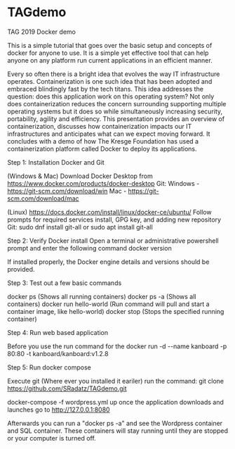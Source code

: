 # TAGdemo

TAG 2019 Docker demo

This is a simple tutorial that goes over the basic setup and concepts of docker for anyone to use. It is a simple yet effective tool that can help anyone on any platform run current applications in an efficient manner.

Every so often there is a bright idea that evolves the way IT infrastructure operates. Containerization is one such idea that has been adopted and embraced blindingly fast by the tech titans. This idea addresses the question: does this application work on this operating system? Not only does containerization reduces the concern surrounding supporting multiple operating systems but it does so while simultaneously increasing security, portability, agility and efficiency. This presentation provides an overview of containerization, discusses how containerization impacts our IT infrastructures and anticipates what can we expect moving forward. It concludes with a demo of how The Kresge Foundation has used a containerization platform called Docker to deploy its applications.

Step 1: Installation Docker and Git

(Windows & Mac)
Download Docker Desktop from https://www.docker.com/products/docker-desktop
Git:
Windows - https://git-scm.com/download/win
Mac - https://git-scm.com/download/mac

(Linux)
https://docs.docker.com/install/linux/docker-ce/ubuntu/
Follow prompts for required services install, GPG key, and adding new repository
Git:
sudo dnf install git-all
or
sudo apt install git-all


Step 2: Verify Docker install
Open a terminal or administrative powershell prompt and enter the following command
docker version

If installed properly, the Docker engine details and versions should be provided.

Step 3: Test out a few basic commands

docker ps                   (Shows all running containers)
docker ps -a                (Shows all containers)
docker run hello-world      (Run command will pull and start a container image, like hello-world)
docker stop <container id>  (Stops the specified running container)

Step 4: Run web based application

Before you use the run command for the
docker run -d --name kanboard -p 80:80 -t kanboard/kanboard:v1.2.8

Step 5: Run docker compose

Execute git (Where ever you installed it eariler)
run the command: git clone https://github.com/SRadatz/TAGdemo.git

docker-compose -f wordpress.yml up
once the application downloads and launches go to http://127.0.0.1:8080

Afterwards you can run a "docker ps -a" and see the Wordpress container and SQL container. These containers will stay running until they are stopped or your computer is turned off. 
